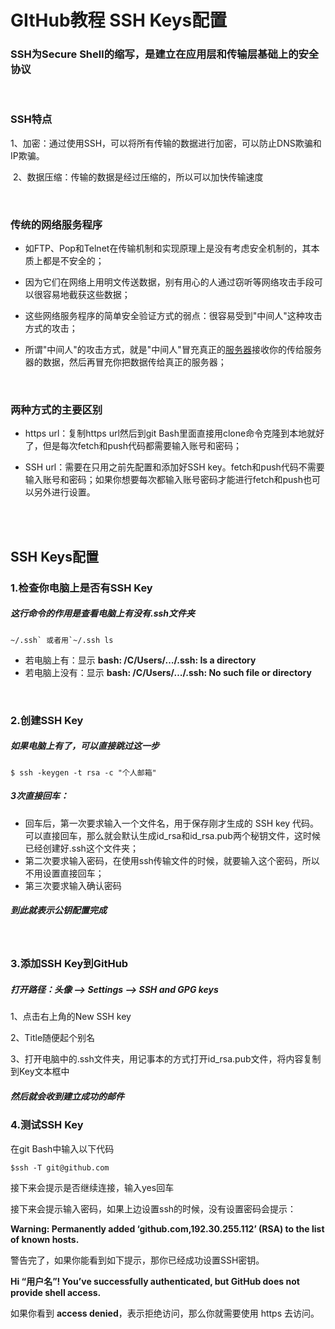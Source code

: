 # GItHub教程 SSH Keys配置

### SSH为Secure Shell的缩写，是建立在应用层和传输层基础上的安全协议  

<br>

### SSH特点

​    1、加密：通过使用SSH，可以将所有传输的数据进行加密，可以防止DNS欺骗和IP欺骗。

​	2、数据压缩：传输的数据是经过压缩的，所以可以加快传输速度  

<br>

### 传统的网络服务程序

- 如FTP、Pop和Telnet在传输机制和实现原理上是没有考虑安全机制的，其本质上都是不安全的；

- 因为它们在网络上用明文传送数据，别有用心的人通过窃听等网络攻击手段可以很容易地截获这些数据；
- 这些网络服务程序的简单安全验证方式的弱点：很容易受到"中间人"这种攻击方式的攻击；
- 所谓"中间人"的攻击方式，就是"中间人"冒充真正的[服务器](https://baike.baidu.com/item/服务器)接收你的传给服务器的数据，然后再冒充你把数据传给真正的服务器；

<br>

### **两种方式的主要区别**

- https url：复制https url然后到git Bash里面直接用clone命令克隆到本地就好了，但是每次fetch和push代码都需要输入账号和密码；

- SSH url：需要在只用之前先配置和添加好SSH key。fetch和push代码不需要输入账号和密码；如果你想要每次都输入账号密码才能进行fetch和push也可以另外进行设置。


<br>

<br>

## SSH Keys配置

### 1.检查你电脑上是否有SSH Key

##### 这行命令的作用是查看电脑上有没有.ssh文件夹

```
~/.ssh` 或者用`~/.ssh ls
```

- 若电脑上有：显示 **bash: /C/Users/…/.ssh: Is a directory**
- 若电脑上没有：显示 **bash: /C/Users/…/.ssh: No such file or directory**

<br>

### 2.创建SSH Key

##### 如果电脑上有了，可以直接跳过这一步

```
$ ssh -keygen -t rsa -c "个人邮箱"
```

##### 3次直接回车：

- 回车后，第一次要求输入一个文件名，用于保存刚才生成的 SSH key 代码。可以直接回车，那么就会默认生成id_rsa和id_rsa.pub两个秘钥文件，这时候已经创建好.ssh这个文件夹；
- 第二次要求输入密码，在使用ssh传输文件的时候，就要输入这个密码，所以不用设置直接回车；
- 第三次要求输入确认密码

##### 到此就表示公钥配置完成

<br>

### 3.添加SSH Key到GitHub

##### 打开路径：头像 --> Settings --> SSH and GPG keys 

1、点击右上角的New SSH key

2、Title随便起个别名

3、打开电脑中的.ssh文件夹，用记事本的方式打开id_rsa.pub文件，将内容复制到Key文本框中

##### 然后就会收到建立成功的邮件





### 4.测试SSH Key

在git Bash中输入以下代码

```
$ssh -T git@github.com
```

接下来会提示是否继续连接，输入yes回车



接下来会提示输入密码，如果上边设置ssh的时候，没有设置密码会提示：

**Warning: Permanently added ‘github.com,192.30.255.112’ (RSA) to the list of known hosts.**



警告完了，如果你能看到如下提示，那你已经成功设置SSH密钥。

 **Hi “用户名”! You’ve successfully authenticated, but GitHub does not provide shell access.**

 如果你看到 **access denied**，表示拒绝访问，那么你就需要使用 https 去访问。





